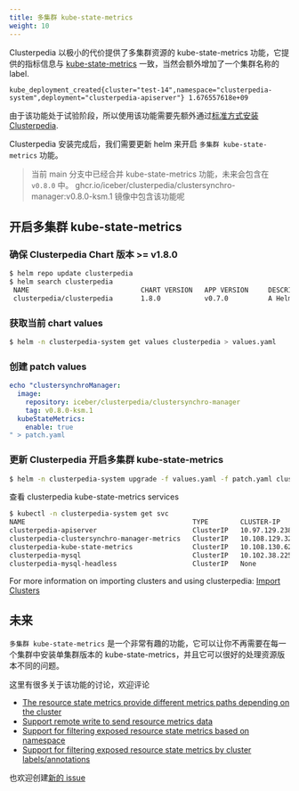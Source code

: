 ```yaml
---
title: 多集群 kube-state-metrics
weight: 10
---
```


Clusterpedia 以极小的代价提供了多集群资源的 kube-state-metrics 功能，它提供的指标信息与 [kube-state-metrics](https://github.com/kubernetes/kube-state-metrics) 一致，当然会额外增加了一个集群名称的 label.
```text
kube_deployment_created{cluster="test-14",namespace="clusterpedia-system",deployment="clusterpedia-apiserver"} 1.676557618e+09
```

由于该功能处于试验阶段，所以使用该功能需要先额外通过[标准方式安装 Clusterpedia](https://github.com/clusterpedia-io/clusterpedia-helm/tree/main/charts/clusterpedia#clusterpedia).

Clusterpedia 安装完成后，我们需要更新 helm 来开启 `多集群 kube-state-metrics` 功能。
> 当前 main 分支中已经合并 kube-state-metrics 功能，未来会包含在 `v0.8.0` 中。
> ghcr.io/iceber/clusterpedia/clustersynchro-manager:v0.8.0-ksm.1 镜像中包含该功能呢

## 开启多集群 kube-state-metrics
### 确保 Clusterpedia Chart 版本 >= v1.8.0
```bash
$ helm repo update clusterpedia
$ helm search clusterpedia
 NAME                            CHART VERSION   APP VERSION     DESCRIPTION
 clusterpedia/clusterpedia       1.8.0           v0.7.0          A Helm chart for Kubernetes
```

### 获取当前 chart values
```bash
$ helm -n clusterpedia-system get values clusterpedia > values.yaml
```

### 创建 patch values
```yaml
echo "clustersynchroManager:
  image:
    repository: iceber/clusterpedia/clustersynchro-manager
    tag: v0.8.0-ksm.1
  kubeStateMetrics:
    enable: true
" > patch.yaml
```

### 更新 Clusterpedia 开启多集群 kube-state-metrics
```bash
$ helm -n clusterpedia-system upgrade -f values.yaml -f patch.yaml clusterpedia clusterpedia/clusterpedia
```

查看 clusterpedia kube-state-metrics services
```bash
$ kubectl -n clusterpedia-system get svc
NAME                                          TYPE        CLUSTER-IP      EXTERNAL-IP   PORT(S)    AGE
clusterpedia-apiserver                        ClusterIP   10.97.129.238   <none>        443/TCP    150d
clusterpedia-clustersynchro-manager-metrics   ClusterIP   10.108.129.32   <none>        8081/TCP   51m
clusterpedia-kube-state-metrics               ClusterIP   10.108.130.62   <none>        8080/TCP   43m
clusterpedia-mysql                            ClusterIP   10.102.38.225   <none>        3306/TCP   150d
clusterpedia-mysql-headless                   ClusterIP   None            <none>        3306/TCP   150d
```

For more information on importing clusters and using clusterpedia: [Import Clusters](../../usage/import-clusters)

## 未来
`多集群 kube-state-metrics` 是一个非常有趣的功能，它可以让你不再需要在每一个集群中安装单集群版本的 kube-state-metrics，并且它可以很好的处理资源版本不同的问题。

这里有很多关于该功能的讨论，欢迎评论

* [The resource state metrics provide different metrics paths depending on the cluster](https://github.com/clusterpedia-io/clusterpedia/issues/544)
* [Support remote write to send resource metrics data](https://github.com/clusterpedia-io/clusterpedia/issues/545)
* [Support for filtering exposed resource state metrics based on namespace](https://github.com/clusterpedia-io/clusterpedia/issues/546)
* [Support for filtering exposed resource state metrics by cluster labels/annotations](https://github.com/clusterpedia-io/clusterpedia/issues/547)

也欢迎创建[新的 issue](https://github.com/clusterpedia-io/clusterpedia/issues/new/choose)
